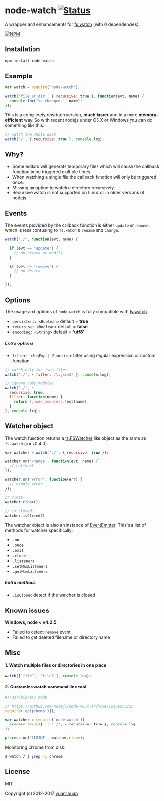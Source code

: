 # node-watch [![Status](https://travis-ci.org/yuanchuan/node-watch.svg?branch=master)](https://travis-ci.org/yuanchuan/node-watch "See test builds")

A wrapper and enhancements for [fs.watch](http://nodejs.org/api/fs.html#fs_fs_watch_filename_options_listener) (with 0 dependencies).

[![NPM](https://nodei.co/npm/node-watch.png?downloads=true&downloadRank=true&stars=true)](https://nodei.co/npm/node-watch.png/)


## Installation

```bash
npm install node-watch
```

## Example

```js
var watch = require('node-watch');

watch('file_or_dir', { recursive: true }, function(evt, name) {
  console.log('%s changed.', name);
});
```

This is a completely rewritten version, **much faster** and in a more **memory-efficient** way.
So with recent nodejs under OS X or Windows you can do something like this:

```js
// watch the whole disk
watch('/', { recursive: true }, console.log);
```


## Why?

* Some editors will generate temporary files which will cause the callback function to be triggered multiple times.
* When watching a single file the callback function will only be triggered once.
* <del>Missing an option to watch a directory recursively.</del>
* Recursive watch is not supported on Linux or in older versions of nodejs.


## Events

The events provided by the callback function is either `update` or `remove`, which is less confusing to `fs.watch`'s `rename` and `change`.

```js
watch('./', function(evt, name) {

  if (evt == 'update') {
    // on create or modify
  }

  if (evt == 'remove') {
    // on delete
  }

});
```

## Options

The usage and options of `node-watch` is fully compatible with [fs.watch](https://nodejs.org/dist/latest-v7.x/docs/api/fs.html#fs_fs_watch_filename_options_listener).
* `persistent: <Boolean>` default = **true**
* `recursive: <Boolean>` default = **false**
* `encoding: <String>` default = **'utf8'**

##### Extra options

* `filter: <RegExp | Function>` filter using regular expression or custom function.

```js
// watch only for json files
watch('./', { filter: /\.json$/ }, console.log);

// ignore node_modules
watch('./', {
  recursive: true,
  filter: function(name) {
    return !/node_modules/.test(name);
  }
}, console.log);
```

## Watcher object

The watch function returns a [fs.FSWatcher](https://nodejs.org/api/fs.html#fs_class_fs_fswatcher) like object as the same as `fs.watch` (>= v0.4.0).

```js
var watcher = watch('./', { recursive: true });

watcher.on('change', function(evt, name) {
  // callback
});

watcher.on('error', function(err) {
  // handle error
});

// close
watcher.close();

// is closed?
watcher.isClosed()
```
The watcher object is also an instance of [EventEmitter](https://nodejs.org/dist/latest-v7.x/docs/api/events.html#events_class_eventemitter).
This's a list of methods for watcher specifically:

* `.on`
* `.once`
* `.emit`
* `.close`
* `.listeners`
* `.setMaxListeners`
* `.getMaxListeners`

##### Extra methods
* `.isClosed` detect if the watcher is closed


## Known issues

**Windows, node < v4.2.5**

  * Failed to detect `remove` event
  * Failed to get deleted filename or directory name

## Misc

#### 1. Watch multiple files or directories in one place
```js
watch(['file1', 'file2'], console.log);
```

#### 2. Customize watch command line tool
```js
#!/usr/bin/env node

// https://github.com/nodejs/node-v0.x-archive/issues/3211
require('epipebomb')();

var watcher = require('node-watch')(
  process.argv[2] || './', { recursive: true }, console.log
);

process.on('SIGINT', watcher.close);
```
Monitoring chrome from disk:
```bash
$ watch / | grep -i chrome
```

## License
MIT

Copyright (c) 2012-2017 [yuanchuan](https://github.com/yuanchuan)

